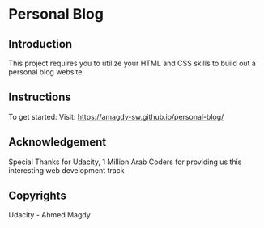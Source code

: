 # Personal Blog

## Introduction
This project requires you to utilize your HTML and CSS skills to build out a personal blog website

## Instructions
To get started:
Visit: https://amagdy-sw.github.io/personal-blog/

## Acknowledgement
Special Thanks for Udacity, 1 Million Arab Coders for providing us this interesting web development track

## Copyrights
Udacity - Ahmed Magdy
